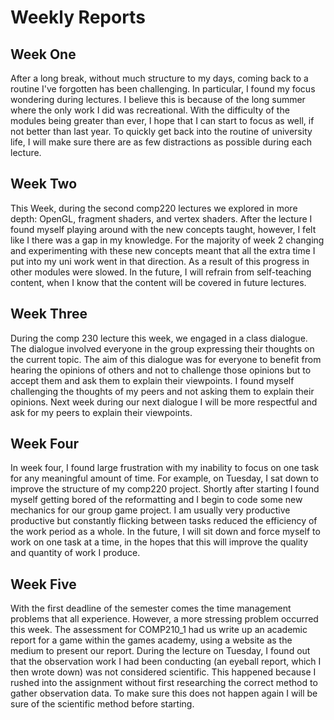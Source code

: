 # Weekly Reports

## Week One

After a long break, without much structure to my days, coming back to a routine I've forgotten has been challenging. In particular, I found my focus wondering during lectures. I believe this is because of the long summer where the only work I did was recreational. With the difficulty of the modules being greater than ever, I hope that I can start to focus as well, if not better than last year. To quickly get back into the routine of university life, I will make sure there are as few distractions as possible during each lecture.

## Week Two

This Week, during the second comp220 lectures we explored in more depth: OpenGL, fragment shaders, and vertex shaders. After the lecture I found myself playing around with the new concepts taught, however, I felt like I there was a gap in my knowledge. For the majority of week 2 changing and experimenting with these new concepts meant that all the extra time I put into my uni work went in that direction. As a result of this progress in other modules were slowed. In the future, I will refrain from self-teaching content, when I know that the content will be covered in future lectures. 

## Week Three

During the comp 230 lecture this week, we engaged in a class dialogue. The dialogue involved everyone in the group expressing their thoughts on the current topic. The aim of this dialogue was for everyone to benefit from hearing the opinions of others and not to challenge those opinions but to accept them and ask them to explain their viewpoints. I found myself challenging the thoughts of my peers and not asking them to explain their opinions. Next week during our next dialogue I will be more respectful and ask for my peers to explain their viewpoints.

## Week Four
In week four, I found large frustration with my inability to focus on one task for any meaningful amount of time. For example, on Tuesday, I sat down to improve the structure of my comp220 project. Shortly after starting I found myself getting bored of the reformatting and I begin to code some new mechanics for our group game project. I am usually very productive  productive but constantly flicking between tasks reduced the efficiency of the work period as a whole. In the future, I will sit down and force myself to work on one task at a time, in the hopes that this will improve the quality and quantity of work I produce. 

## Week Five
With the first deadline of the semester comes the time management problems that all experience. However, a more stressing problem occurred this week. The assessment for COMP210_1 had us write up an academic report for a game within the games academy, using a website as the medium to present our report. During the lecture on Tuesday, I found out that the observation work I had been conducting (an eyeball report, which I then wrote down) was not considered scientific. This happened because I rushed into the assignment without first researching the correct method to gather observation data. To make sure this does not happen again I will be sure of the scientific method before starting.  
